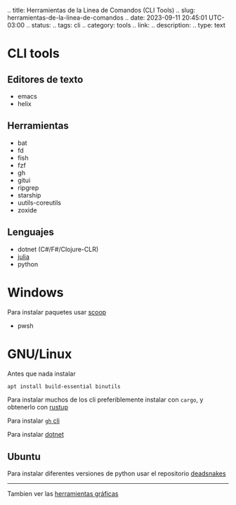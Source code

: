 .. title: Herramientas de la Linea de Comandos (CLI Tools)
.. slug: herramientas-de-la-linea-de-comandos
.. date: 2023-09-11 20:45:01 UTC-03:00
.. status: 
.. tags: cli
.. category: tools 
.. link: 
.. description:
.. type: text


# CLI tools

## Editores de texto

- emacs
- helix

## Herramientas

- bat
- fd
- fish
- fzf
- gh
- gitui
- ripgrep
- starship
- uutils-coreutils
- zoxide

## Lenguajes

- dotnet (C#/F#/Clojure-CLR)
- [julia](https://github.com/julialang/juliaup)
- python

# Windows

Para instalar paquetes usar [scoop](https://scoop.sh/)

- pwsh

# GNU/Linux

Antes que nada instalar

```sh
apt install build-essential binutils
```

Para instalar muchos de los cli preferiblemente instalar con `cargo`, y obtenerlo con [rustup](https://rustup.rs/)

Para instalar [`gh` cli](https://github.com/cli/cli/blob/trunk/docs/install_linux.md)

Para instalar [dotnet](https://learn.microsoft.com/en-us/dotnet/core/install/linux)

## Ubuntu

Para instalar diferentes versiones de python usar el repositorio [deadsnakes](https://github.com/deadsnakes)

---

Tambien ver las [herramientas gráficas](link://slug/herramientas-graficas)